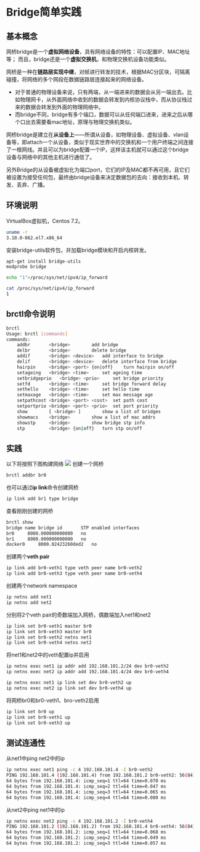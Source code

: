 # Bridge简单实践
## 基本概念
网桥bridge是一个**虚拟网络设备**，具有网络设备的特性：可以配置IP、MAC地址等；
而且，bridge还是一个**虚拟交换机**，和物理交换机设备功能类似。

网桥是一种在**链路层实现中继**，对帧进行转发的技术，根据MAC分区块，可隔离碰撞，将网络的多个网段在数据链路层连接起来的网络设备。

* 对于普通的物理设备来说，只有两端，从一端进来的数据会从另一端出去。比如物理网卡，从外面网络中收到的数据会转发到内核协议栈中，而从协议栈过来的数据会转发到外面的物理网络中。
* 而bridge不同，bridge有多个端口，数据可以从任何端口进来，进来之后从哪个口出去需要看mac地址，原理与物理交换机类似。 

网桥bridge是建立在**从设备上**——所谓从设备，如物理设备、虚拟设备、vlan设备等，即attach一个从设备，类似于现实世界中的交换机和一个用户终端之间连接了一根网线。并且可以为bridge配置一个IP，这样该主机就可以通过这个bridge设备与网络中的其他主机进行通信了。

另外Bridge的从设备被虚拟化为端口port，它们的IP及MAC都不再可用，且它们被设置为接受任何包，最终由bridge设备来决定数据包的去向：接收到本机、转发、丢弃、广播。
## 环境说明
VirtualBox虚拟机，Centos 7.2。
```sh
uname -r
3.10.0-862.el7.x86_64
```
安装bridge-utils软件包，并加载bridge模块和开启内核转发。
```sh
apt-get install bridge-utils
modprobe bridge

echo "1">/proc/sys/net/ipv4/ip_forward

cat /proc/sys/net/ipv4/ip_forward
1
```

## brctl命令说明
```sh
brctl 
Usage: brctl [commands]
commands:
	addbr     	<bridge>		add bridge
	delbr     	<bridge>		delete bridge
	addif     	<bridge> <device>	add interface to bridge
	delif     	<bridge> <device>	delete interface from bridge
	hairpin   	<bridge> <port> {on|off}	turn hairpin on/off
	setageing 	<bridge> <time>		set ageing time
	setbridgeprio	<bridge> <prio>		set bridge priority
	setfd     	<bridge> <time>		set bridge forward delay
	sethello  	<bridge> <time>		set hello time
	setmaxage 	<bridge> <time>		set max message age
	setpathcost	<bridge> <port> <cost>	set path cost
	setportprio	<bridge> <port> <prio>	set port priority
	show      	[ <bridge> ]		show a list of bridges
	showmacs  	<bridge>		show a list of mac addrs
	showstp   	<bridge>		show bridge stp info
	stp       	<bridge> {on|off}	turn stp on/off
```

## 实践
以下将按照下图构建网络
![](pics/bridge.png)
创建一个网桥
```sh
brctl addbr br0
```
也可以通过**ip link**命令创建网桥
```sh
ip link add br1 type bridge
```
查看刚刚创建的网桥
```sh
brctl show
bridge name	bridge id		STP enabled	interfaces
br0		8000.000000000000	no		
br1		8000.000000000000	no		
docker0		8000.02423260ded2	no
```
创建两个**veth pair**
```sh
ip link add br0-veth1 type veth peer name br0-veth2
ip link add br0-veth3 type veth peer name br0-veth4
```
创建两个network namespace
```sh
ip netns add net1
ip netns add net2
```
分别将2个veth pair的奇数端加入网桥，偶数端加入net1和net2
```sh
ip link set br0-veth1 master br0
ip link set br0-veth3 master br0
ip link set br0-veth2 netns net1
ip link set br0-veth4 netns net2
```
将net1和net2中的veth配置ip并启用
```sh
ip netns exec net1 ip addr add 192.168.101.2/24 dev br0-veth2
ip netns exec net2 ip addr add 192.168.101.4/24 dev br0-veth4

ip netns exec net1 ip link set dev br0-veth2 up
ip netns exec net2 ip link set dev br0-veth4 up

```
将网桥br0和br0-veth1、bro-veth2启用
```sh
ip link set br0 up
ip link set br0-veth1 up
ip link set br0-veth3 up
```

## 测试连通性
从net1中ping net2中的ip
```sh
ip netns exec net1 ping -c 4 192.168.101.4 -I br0-veth2
PING 192.168.101.4 (192.168.101.4) from 192.168.101.2 br0-veth2: 56(84) bytes of data.
64 bytes from 192.168.101.4: icmp_seq=1 ttl=64 time=0.070 ms
64 bytes from 192.168.101.4: icmp_seq=2 ttl=64 time=0.047 ms
64 bytes from 192.168.101.4: icmp_seq=3 ttl=64 time=0.065 ms
64 bytes from 192.168.101.4: icmp_seq=4 ttl=64 time=0.080 ms
```
从net2中ping net1中的ip
```sh
ip netns exec net2 ping -c 4 192.168.101.2 -I br0-veth4
PING 192.168.101.2 (192.168.101.2) from 192.168.101.4 br0-veth4: 56(84) bytes of data.
64 bytes from 192.168.101.2: icmp_seq=1 ttl=64 time=0.068 ms
64 bytes from 192.168.101.2: icmp_seq=2 ttl=64 time=0.049 ms
64 bytes from 192.168.101.2: icmp_seq=3 ttl=64 time=0.057 ms
```